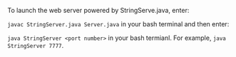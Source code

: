 To launch the web server powered by StringServe.java, enter:

`javac StringServer.java Server.java` in your bash terminal and then enter:

`java StringServer <port number>` in your bash termianl. For example, `java StringServer 7777`.
